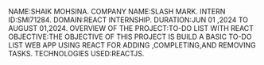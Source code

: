 NAME:SHAIK MOHSINA. COMPANY NAME:SLASH MARK. INTERN ID:SMI71284. DOMAIN:REACT INTERNSHIP. DURATION:JUN 01 ,2024 TO AUGUST 01,2024. OVERVIEW OF THE PROJECT:TO-DO LIST WITH REACT OBJECTIVE:THE OBJECTIVE OF THIS PROJECT IS BUILD A BASIC TO-DO LIST WEB APP USING REACT FOR ADDING ,COMPLETING,AND REMOVING TASKS. TECHNOLOGIES USED:REACTJS.
